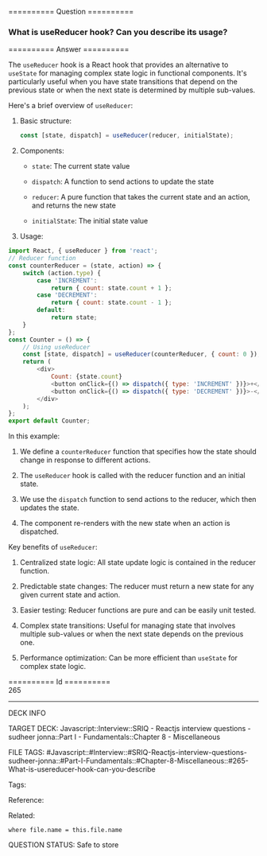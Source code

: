 ========== Question ==========  

### What is useReducer hook? Can you describe its usage?  

========== Answer ==========  

The `useReducer` hook is a React hook that provides an alternative to `useState`
for managing complex state logic in functional components. It's particularly
useful when you have state transitions that depend on the previous state or when
the next state is determined by multiple sub-values.

Here's a brief overview of `useReducer`:

1. Basic structure:

    ```javascript
    const [state, dispatch] = useReducer(reducer, initialState);
    ```

2. Components:

    - `state`: The current state value

    - `dispatch`: A function to send actions to update the state

    - `reducer`: A pure function that takes the current state and an action, and
      returns the new state

    - `initialState`: The initial state value

3. Usage:

```javascript
import React, { useReducer } from 'react';
// Reducer function
const counterReducer = (state, action) => {
    switch (action.type) {
        case 'INCREMENT':
            return { count: state.count + 1 };
        case 'DECREMENT':
            return { count: state.count - 1 };
        default:
            return state;
    }
};
const Counter = () => {
    // Using useReducer
    const [state, dispatch] = useReducer(counterReducer, { count: 0 });
    return (
        <div>
            Count: {state.count}
            <button onClick={() => dispatch({ type: 'INCREMENT' })}>+</button>
            <button onClick={() => dispatch({ type: 'DECREMENT' })}>-</button>
        </div>
    );
};
export default Counter;
```

In this example:

1. We define a `counterReducer` function that specifies how the state should
   change in response to different actions.

2. The `useReducer` hook is called with the reducer function and an initial
   state.

3. We use the `dispatch` function to send actions to the reducer, which then
   updates the state.

4. The component re-renders with the new state when an action is dispatched.

Key benefits of `useReducer`:

1. Centralized state logic: All state update logic is contained in the reducer
   function.

2. Predictable state changes: The reducer must return a new state for any given
   current state and action.

3. Easier testing: Reducer functions are pure and can be easily unit tested.

4. Complex state transitions: Useful for managing state that involves multiple
   sub-values or when the next state depends on the previous one.

5. Performance optimization: Can be more efficient than `useState` for complex
   state logic.

========== Id ==========  
265

---

DECK INFO

TARGET DECK: Javascript::Interview::SRIQ - Reactjs interview questions - sudheer jonna::Part I - Fundamentals::Chapter 8 - Miscellaneous

FILE TAGS: #Javascript::#Interview::#SRIQ-Reactjs-interview-questions-sudheer-jonna::#Part-I-Fundamentals::#Chapter-8-Miscellaneous::#265-What-is-usereducer-hook-can-you-describe

Tags:

Reference:

Related:

```dataview
where file.name = this.file.name
```
QUESTION STATUS: Safe to store
